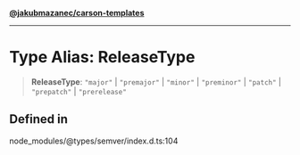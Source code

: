 [**@jakubmazanec/carson-templates**](../../../README.md)

---

# Type Alias: ReleaseType

> **ReleaseType**: `"major"` \| `"premajor"` \| `"minor"` \| `"preminor"` \| `"patch"` \|
> `"prepatch"` \| `"prerelease"`

## Defined in

node_modules/@types/semver/index.d.ts:104
